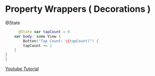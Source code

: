 
# Property Wrappers ( Decorations ) 


@State

```swift
      @State var tapCount = 0
    var body: some View {
        Button("Tap Count: \(tapCount)") {
        tapCount += 1
    }
}
}

```

[Youtube Tutorial](https://www.youtube.com/watch?v=aNYuDi8C29E)
